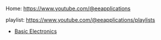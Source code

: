 Home: https://www.youtube.com/@eeapplications

playlist: https://www.youtube.com/@eeapplications/playlists
- [Basic Electronics](https://www.youtube.com/playlist?list=PLtzrl5APIWXREy07DTM0462aCc7_9sRG9)
